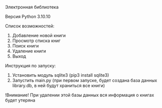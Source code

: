 Электронная библиотека

Версия Python 3.10.10

Список возможностей:

1. Добавление новой книги
2. Просмотр списка книг
3. Поиск книги
4. Удаление книги
5. Выход

Инструкция по запуску:
1) Установить модуль sqlite3 (pip3 install sqlite3)
2) Запустить main.py (при первом запуске, будет создана база данных library.db, в ней будут храниться все книги)

!Внимание! При удалении этой базы данных вся информация о книгах будет утеряна

